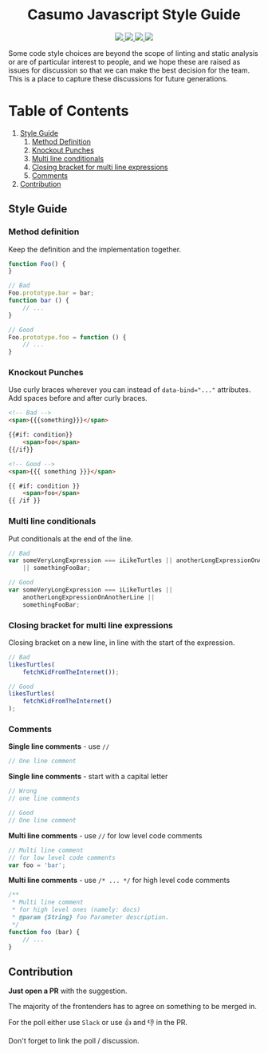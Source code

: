 <h1 align="center">Casumo Javascript Style Guide</h1>

<p align="center">
  <a title='npm version' href="https://www.npmjs.com/package/eslint-config-casumo">
    <img src='https://img.shields.io/npm/v/eslint-config-casumo.svg?style=flat-square' />
  </a>
  <a title='MIT License' href="https://opensource.org/licenses/MIT">
    <img src='https://img.shields.io/npm/l/eslint-config-casumo.svg?style=flat-square' />
  </a>
  <a title='Downloads' href='http://npm-stat.com/charts.html?package=eslint-config-casumo&from=2015-08-01'>
    <img src='https://img.shields.io/npm/dm/eslint-config-casumo.svg?style=flat-square' />
  </a>
    <a title='Commitizen friendly' href='http://commitizen.github.io/cz-cli/'>
    <img src='https://img.shields.io/badge/commitizen-friendly-brightgreen.svg' />
  </a>
</p>

Some code style choices are beyond the scope of linting and static analysis or are of particular interest to people,
and we hope these are raised as issues for discussion so that we can make the best decision for the team. This is a
place to capture these discussions for future generations.

# Table of Contents
1. [Style Guide](#style-guide)
    1. [Method Definition](#method-definition)
    2. [Knockout Punches](#knockout-punches)
    3. [Multi line conditionals](#multi-line-conditionals)
    4. [Closing bracket for multi line expressions](#closing-bracket-for-multi-line-expressions)
    5. [Comments](#comments)
2. [Contribution](#contribution)

## Style Guide

### Method definition
Keep the definition and the implementation together.

```javascript
function Foo() {
}

// Bad
Foo.prototype.bar = bar;
function bar () {
    // ...
}

// Good
Foo.prototype.foo = function () {
    // ...
}
```

### Knockout Punches
Use curly braces wherever you can instead of `data-bind="..."` attributes.
Add spaces before and after curly braces.

```html
<!-- Bad -->
<span>{{{something}}}</span>

{{#if: condition}}
    <span>foo</span>
{{/if}}

<!-- Good -->
<span>{{{ something }}}</span>

{{ #if: condition }}
    <span>foo</span>
{{ /if }}
```

### Multi line conditionals
Put conditionals at the end of the line.

```javascript
// Bad
var someVeryLongExpression === iLikeTurtles || anotherLongExpressionOnAnotherLine
    || somethingFooBar;

// Good
var someVeryLongExpression === iLikeTurtles ||
    anotherLongExpressionOnAnotherLine ||
    somethingFooBar;
```

### Closing bracket for multi line expressions
Closing bracket on a new line, in line with the start of the expression.

```javascript
// Bad
likesTurtles(
    fetchKidFromTheInternet());

// Good
likesTurtles(
    fetchKidFromTheInternet()
);
```

### Comments

**Single line comments** - use `//`
```javascript
// One line comment
```

**Single line comments** - start with a capital letter
```javascript
// Wrong
// one line comments

// Good
// One line comment
```

**Multi line comments** - use `//` for low level code comments
```javascript
// Multi line comment
// for low level code comments
var foo = 'bar';
```

**Multi line comments** - use `/* ... */` for high level code comments
```javascript
/**
 * Multi line comment
 * for high level ones (namely: docs)
 * @param {String} foo Parameter description.
 */
function foo (bar) {
    // ...
}
```

## Contribution
**Just open a PR** with the suggestion.

The majority of the frontenders has to agree on something to be merged in.

For the poll either use `Slack` or use :+1: and :-1: in the PR.

Don't forget to link the poll / discussion.